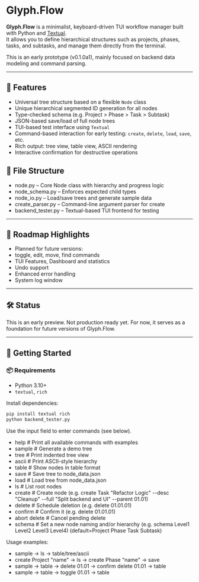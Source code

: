 # Glyph.Flow

**Glyph.Flow** is a minimalist, keyboard-driven TUI workflow manager built with Python and [Textual](https://github.com/Textualize/textual).  
It allows you to define hierarchical structures such as projects, phases, tasks, and subtasks, and manage them directly from the terminal.

This is an early prototype (v0.1.0a1), mainly focused on backend data modeling and command parsing.

---

## 🔧 Features

- Universal tree structure based on a flexible `Node` class
- Unique hierarchical segmented ID generation for all nodes
- Type-checked schema (e.g. Project > Phase > Task > Subtask)
- JSON-based save/load of full node trees
- TUI-based test interface using `Textual`
- Command-based interaction for early testing: `create`, `delete`, `load`, `save`, etc.
- Rich output: tree view, table view, ASCII rendering
- Interactive confirmation for destructive operations



## 📂 File Structure
- node.py – Core Node class with hierarchy and progress logic
- node_schema.py – Enforces expected child types
- node_io.py – Load/save trees and generate sample data
- create_parser.py – Command-line argument parser for create
- backend_tester.py – Textual-based TUI frontend for testing

---

## 🧭 Roadmap Highlights
- Planned for future versions:
- toggle, edit, move, find commands
- TUI Features, Dashboard and statistics
- Undo support
- Enhanced error handling
- System log window

---

## 🛠 Status
This is an early preview. Not production ready yet.
For now, it serves as a foundation for future versions of Glyph.Flow.

---

## 🚀 Getting Started

### 📦 Requirements

- Python 3.10+
- `textual`, `rich`

Install dependencies:

```bash
pip install textual rich
python backend_tester.py
```

Use the input field to enter commands (see below).

- help                           # Print all available commands with examples
- sample                         # Generate a demo tree
- tree                           # Print indented tree view
- ascii                          # Print ASCII-style hierarchy
- table                          # Show nodes in table format
- save                           # Save tree to node_data.json
- load                           # Load tree from node_data.json
- ls                             # List root nodes
- create                         # Create node (e.g. create Task "Refactor Logic" --desc "Cleanup" --full "Split backend and UI" --parent 01.01)
- delete                         # Schedule deletion (e.g. delete 01.01.01)
- confirm                        # Confirm it (e.g. delete 01.01.01)
- abort delete                   # Cancel pending delete
- schema                         # Set a new node naming and/or hierarchy (e.g. schema Level1 Level2 Level3 Level4) (default=Project Phase Task Subtask)

Usage examples:
- sample → ls → table/tree/ascii
- create Project "name" → ls  → create Phase "name" → save
- sample → table → delete 01.01 → confirm delete 01.01 → table
- sample → table → toggle 01.01 → table
